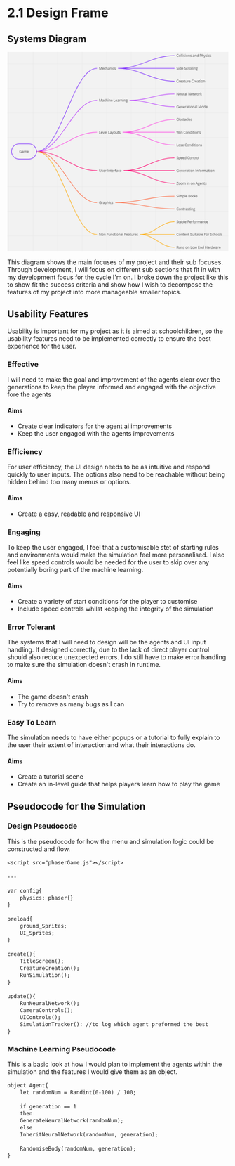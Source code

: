 # 2.1 Design Frame

## Systems Diagram

![](<../.gitbook/assets/image (1) (1).png>)

This diagram shows the main focuses of my project and their sub focuses. Through development, I will focus on different sub sections that fit in with my development focus for the cycle I'm on. I broke down the project like this to show fit the success criteria and show how I wish to decompose the features of my project into more manageable smaller topics.

## Usability Features

Usability is important for my project as it is aimed at schoolchildren, so the usability features need to be implemented correctly to ensure the best experience for the user.

### Effective

I will need to make the goal and improvement of the agents clear over the generations to keep the player informed and engaged with the objective fore the agents

#### Aims

* Create clear indicators for the agent ai improvements
* Keep the user engaged with the agents improvements

### Efficiency

For user efficiency, the UI design needs to be as intuitive and respond quickly to user inputs. The options also need to be reachable without being hidden behind too many menus or options.

#### Aims

* Create a easy, readable and responsive UI

### Engaging

To keep the user engaged, I feel that a customisable stet of starting rules and environments would make the simulation feel more personalised. I also feel like speed controls would be needed for the user to skip over any potentially boring part of the machine learning.

#### Aims

* Create a variety of start conditions for the player to customise
* Include speed controls whilst keeping the integrity of the simulation

### Error Tolerant

The systems that I will need to design will be the agents and UI input handling. If designed correctly, due to the lack of direct player control should also reduce unexpected errors. I do still have to make error handling to make sure the simulation doesn't crash in runtime.&#x20;

#### Aims

* The game doesn't crash
* Try to remove as many bugs as I can

### Easy To Learn

The simulation needs to have either popups or a tutorial to fully explain to the user their extent of interaction and what their interactions do.

#### Aims

* Create a tutorial scene
* Create an in-level guide that helps players learn how to play the game

## Pseudocode for the Simulation

### Design Pseudocode

This is the pseudocode for how the menu and simulation logic could be constructed and flow.

```
<script src="phaserGame.js"></script>

---

var config{
    physics: phaser{}
}

preload{
    ground_Sprites;
    UI_Sprites;
}

create(){
    TitleScreen();
    CreatureCreation();
    RunSimulation();
}

update(){
    RunNeuralNetwork();
    CameraControls();
    UIControls();
    SimulationTracker(): //to log which agent preformed the best
}
```

### Machine Learning Pseudocode

This is a basic look at how I would plan to implement the agents within the simulation and the features I would give them as an object.

```
object Agent{
    let randomNum = Randint(0-100) / 100;

    if generation == 1
    then 
    GenerateNeuralNetwork(randomNum);
    else 
    InheritNeuralNetwork(randomNum, generation);
    
    RandomiseBody(randomNum, generation);
}
```
